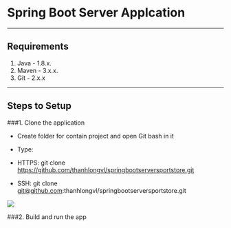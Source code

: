 # Spring Boot Server Applcation


----
## Requirements
1. Java - 1.8.x.
2. Maven - 3.x.x.
3. Git - 2.x.x

----
## Steps to Setup
###1. Clone the application
* Create folder for contain project and open Git bash in it
* Type: 
 * HTTPS: git clone https://github.com/thanhlongvl/springbootserversportstore.git

 * SSH: git clone git@github.com:thanhlongvl/springbootserversportstore.git

<img src="https://assets.adidas.com/images/h_600,f_auto,q_auto:sensitive,fl_lossy/69721f2e7c934d909168a80e00818569_9366/Stan_Smith_Shoes_White_M20324_01_standard.jpg">


###2. Build and run the app
